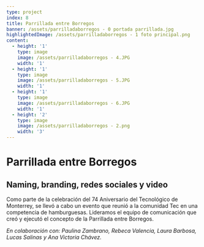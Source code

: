 ```yaml
---
type: project
index: 8
title: Parrillada entre Borregos
banner: /assets/parrilladaborregos - 0 portada parrillada.jpg
highlightedImage: /assets/parrilladaborregos - 1 foto principal.png
content:
  - height: '1'
    type: image
    image: /assets/parrilladaborregos - 4.JPG
    width: '1'
  - height: '1'
    type: image
    image: /assets/parrilladaborregos - 5.JPG
    width: '1'
  - height: '1'
    type: image
    image: /assets/parrilladaborregos - 6.JPG
    width: '1'
  - height: '2'
    type: image
    image: /assets/parrilladaborregos - 2.png
    width: '3'
---
```

# Parrillada entre Borregos

## Naming, branding, redes sociales y video

Como parte de la celebración del 74 Aniversario del Tecnológico de Monterrey, se llevó a cabo un evento que reunió a la comunidad Tec en una competencia de hamburguesas. Lideramos el equipo de comunicación que creó y ejecutó el concepto de la Parrillada entre Borregos.

_En colaboración con: Paulina Zambrano, Rebeca Valencia, Laura Barbosa, Lucas Salinas y Ana Victoria Chávez._
